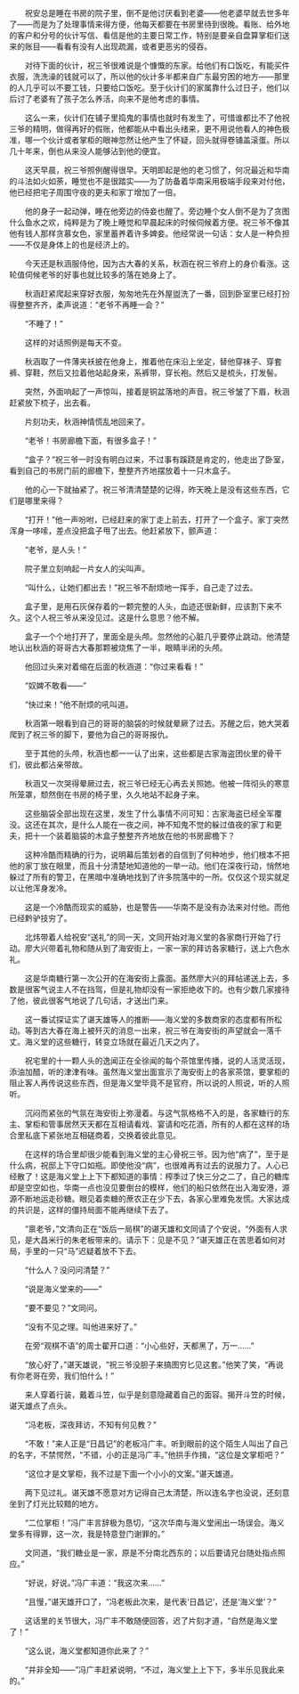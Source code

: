 　　祝安总是睡在书房的院子里，倒不是他讨厌看到老婆——他老婆早就去世多年了——而是为了处理事情来得方便，他每天都要在书房里待到很晚。看账、给外地的客户和分号的伙计写信、看信是他的主要日常工作，特别是要亲自盘算掌柜们送来的账目——看看有没有人出现疏漏，或者更恶劣的侵吞。

　　对待下面的伙计，祝三爷很难说是个慷慨的东家。给他们有口饭吃，有能买件衣服，洗洗澡的钱就可以了，所以他的伙计多半都来自广东最穷困的地方——那里的人几乎可以不要工钱，只要给口饭吃。至于伙计们的家属靠什么过日子，他们以后讨了老婆有了孩子怎么养活，向来不是他考虑的事情。

　　这么一来，伙计们在铺子里捣鬼的事情也就时有发生了，可惜谁都比不了他祝三爷的精明，做得再好的假账，他都能从中看出头绪来，更不用说他看人的神色极准，哪一个伙计或者掌柜的眼神忽然让他产生了怀疑，回头就得卷铺盖滚蛋。所以几十年来，倒也从来没人能够沾到他的便宜。

　　这天早晨，祝三爷照例醒得很早。天明即起是他的老习惯了，何况最近和华南的斗法如火如荼，睡觉也不是很踏实——为了防备着华南采用极端手段来对付他，他已经把宅子周围守夜的更夫和家丁增加了一倍。

　　他的身子一起动弹，睡在他旁边的侍妾也醒了。旁边睡个女人倒不是为了贪图什么鱼水之欢，纯粹是为了晚上睡觉和早晨起床的时候伺候着方便。祝三爷不像其他有钱人那样贪慕女色，家里蓄养着许多婢妾。他经常说一句话：女人是一种负担——不仅是身体上的也是经济上的。

　　今天还是秋涵服侍他，因为古大春的关系，秋涵在祝三爷府上的身价看涨。这轮值伺候老爷的好事也就比较多的落在她身上了。

　　秋涵赶紧爬起来穿好衣服，匆匆地先在外屋盥洗了一番，回到卧室里已经打扮得整整齐齐，柔声说道：“老爷不再睡一会？”

　　“不睡了！”

　　这样的对话照例是每天不变。

　　秋涵取了一件薄夹袄披在他身上，推着他在床沿上坐定，替他穿袜子、穿套裤、穿鞋，然后又拉着他站起身来，系裤带，穿长袍。然后又是梳头，打发髻。

　　突然，外面响起了一声惊叫，接着是铜盆落地的声音。祝三爷皱了下眉，秋涵赶紧放下梳子，出去看。

　　片刻功夫，秋涵神情慌乱地回来了。

　　“老爷！书房廊檐下面，有很多盒子！”

　　“盒子？”祝三爷一时没有明白过来，不过事有蹊跷是肯定的，他走出了卧室，看到自己的书房门前的廊檐下，整整齐齐地摆放着十一只木盒子。

　　他的心一下就抽紧了。祝三爷清清楚楚的记得，昨天晚上是没有这些东西，它们是哪里来得？

　　“打开！”他一声吩咐，已经赶来的家丁走上前去，打开了一个盒子。家丁突然浑身一哆嗦，差点没把盒子甩了出去。他赶紧放下，颤声道：

　　“老爷，是人头！”

　　院子里立刻响起一片女人的尖叫声。

　　“叫什么，让她们都出去！”祝三爷不耐烦地一挥手，自己走了过去。

　　盒子里，是用石灰保存着的一颗完整的人头，血迹还很新鲜，应该割下来不久。这个人祝三爷从来没见过。这是什么意思？他不解。

　　盒子一个个地打开了，里面全是头颅。忽然他的心脏几乎要停止跳动。他清楚地认出秋涵的哥哥古大春那颗被烧焦了一半，眼睛半闭的头颅。

　　他回过头来对着缩在后面的秋涵道：“你过来看看！”

　　“奴婢不敢看——”

　　“快过来！”他不耐烦的吼叫道。

　　秋涵第一眼看到自己的哥哥的脑袋的时候就晕厥了过去。苏醒之后，她大哭着爬到了祝三爷的脚下，要他为自己的哥哥报仇。

　　至于其他的头颅，秋涵也都一一认了出来，这些都是古家海盗团伙里的骨干们，彼此都沾亲带故。

　　秋涵又一次哭得晕厥过去，祝三爷已经无心再去关照她。他被一阵彻头的寒意所笼罩，颓然倒在书房的椅子里，久久地站不起身子来。

　　这些脑袋全部出现在这里，发生了什么事情不问可知：古家海盗已经全军覆没。这还在其次，是什么人能在一夜之间，神不知鬼不觉的躲过值夜的家丁和更夫，把十一个装着脑袋的木盒子整整齐齐地放在他的书房廊檐下？

　　这种冷酷而精确的行为，说明幕后策划者的自信到了何种地步，他们根本不把他的家丁放在眼里，而且十分清楚地知道他的一举一动。他们在深夜行动，悄然地躲过了所有的警卫，在黑暗中准确地找到了许多院落中的一所。仅仅这个现实就足以让他浑身发冷。

　　这是一个冷酷而现实的威胁，也是警告——华南不是没有办法来对付他。而他已经黔驴技穷了。

　　北炜带着人给祝安“送礼”的同一天，文同开始对海义堂的各家商行开始了行动。廖大兴带着礼物和随从到了海安街上，一家一家的拜访各家糖行，送上六色水礼。

　　这是华南糖行第一次公开的在海安街上露面。虽然廖大兴的拜帖递送上去，多数是很客气说主人不在挡驾，但是礼物却没有一家拒绝收下的。也有少数几家接待了他，彼此很客气地说了几句话，才送出门来。

　　这一番试探证实了谌天雄等人的推断——海义堂的多数商家的态度都有所松动。等到古大春在海上被歼灭的消息一出来，祝三爷在海安街的声望就会一落千丈。海义堂的这些糖行，转变立场就在最近几天之内了。

　　祝宅里的十一颗人头的逸闻正在全徐闻的每个茶馆里传播，说的人活灵活现，添油加醋，听的津津有味。虽然海义堂出面宣示了海安街上的各家茶馆，要掌柜的阻止客人再传说这些东西，但是海义堂毕竟不是官府，所以说的人照说，听的人照听。

　　沉闷而紧张的气氛在海安街上弥漫着。与这气氛格格不入的是，各家糖行的东主、掌柜和管事居然天天都在互相请看戏、宴请和吃花酒，所有的人都在这样的场合里私底下紧张地互相磋商着，交换着彼此意见。

　　在这样的场合里却很少能看到海义堂的主心骨祝三爷。因为他“病了”，至于是什么病，祝邸上下守口如瓶。即使他没“病”，也很难再有过去的说服力了。人心已经散了！这是海义堂上上下下都知道的事情：榨季过了快三分之二了，自己的糖库却是空空如也，华南一点也没见要倒台的模样，他们的船只依然在出入海安港，源源不断地运走砂糖。眼见着卖糖的蔗农正在少下去，各家心里难免发慌。大家达成的共识是，这样的僵持局面不能再继续下去了。

　　“禀老爷，”文清向正在“饭后一局棋”的谌天雄和文同请了个安说，“外面有人求见，是大昌米行的朱老板带来的。请示下：见是不见？”谌天雄正在苦思着如何对局，手里的一只“马”迟疑着放不下去。

　　“什么人？没问问清楚？”

　　“说是海义堂来的——”

　　“要不要见？”文同问。

　　“没有不见之理。叫他进来好了。”

　　在旁“观棋不语”的周士翟开口道：“小心些好，天都黑了，万一……”

　　“放心好了，”谌天雄说，“祝三爷没胆子来搞图穷匕见这套。”他笑了笑，“再说有你老哥在旁，我们怕什么！”

　　来人穿着行装，戴着斗笠，似乎是刻意隐藏着自己的面容。揭开斗笠的时候，谌天雄点了点头。

　　“冯老板，深夜拜访，不知有何见教？”

　　“不敢！”来人正是“日昌记”的老板冯广丰。听到眼前的这个陌生人叫出了自己的名字，不禁愕然，“不错，小的正是冯广丰。”他拱手作揖，“这位是文掌柜吧？”

　　“这位才是文掌柜，我不过是下面一个小小的文案。”谌天雄道。

　　两下见过礼。谌天雄不愿意对方记得自己太清楚，所以连名字也没说，还刻意坐到了灯光比较黯的地方。

　　“二位掌柜！”冯广丰言辞极为恳切，“这次华南与海义堂闹出一场误会。海义堂多有得罪，这一次，我是特意登门谢罪的。”

　　文同道，“我们糖业是一家，原是不分南北西东的；以后要请兄台随处指点照应。”

　　“好说，好说。”冯广丰道：“我这次来……”

　　“且慢，”谌天雄开口了，“冯老板此次来，是代表‘日昌记’，还是‘海义堂’？”

　　这话里的关节很大，冯广丰不敢随便回答，迟了片刻才道，“自然是海义堂了！”

　　“这么说，海义堂都知道你此来了？”

　　“并非全知——”冯广丰赶紧说明，“不过，海义堂上上下下，多半乐见我此来的。”

